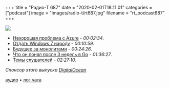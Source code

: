 +++
title = "Радио-Т 687"
date = "2020-02-01T18:11:01"
categories = ["podcast"]
image = "images/radio-t/rt687.jpg"
filename = "rt_podcast687"
+++

![](https://radio-t.com/images/radio-t/rt687.jpg)

- [Нехорошая проблема с Azure](https://www.forbes.com/sites/zakdoffman/2020/01/30/severe-perfect-100-microsoft-flaw-confirmed-this-is-a-cloud-security-nightmare/) - *00:02:34*.
- [Отдать Windows 7 народу](https://www.fsf.org/windows/upcycle-windows-7) - *00:10:59*.
- [Будущее за монолитами](https://changelog.com/posts/monoliths-are-the-future) - *00:24:26*.
- [Что он понял после 3 недель в Go](https://danlark.org/2020/01/31/i-wrote-go-code-for-3-weeks-and-you-wont-believe-what-happened-next/) - *01:36:27*.
- [Темы слушателей](https://radio-t.com/p/2020/01/28/prep-687/) - *02:27:10*.

*Спонсор этого выпуска [DigitalOcean](https://do.co/radiot)*


[аудио](https://cdn.radio-t.com/rt_podcast687.mp3) • [лог чата](https://chat.radio-t.com/logs/radio-t-687.html)
<audio src="https://cdn.radio-t.com/rt_podcast687.mp3" preload="none"></audio>
